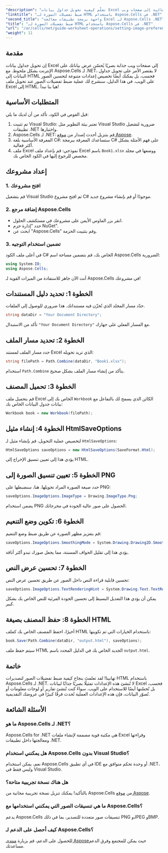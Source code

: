 ```yaml
---
"description": "تعلّم كيفية تحويل جداول بيانات Excel بفعالية إلى صفحات ويب HTML جذابة بصريًا باستخدام Aspose.Cells لـ .NET. يغطي هذا الدليل التفصيلي كل شيء، من ضبط تفضيلات الصور إلى تحسين عرض النصوص."
"linktitle": "ضبط تفضيلات الصورة لـ HTML باستخدام Aspose.Cells في .NET"
"second_title": "واجهة برمجة تطبيقات معالجة Excel لـ Aspose.Cells .NET"
"title": "ضبط تفضيلات الصورة لـ HTML باستخدام Aspose.Cells في .NET"
"url": "/ar/cells/net/guide-worksheet-operations/setting-image-preferences/"
"weight": 11
---
```


## مقدمة

إن تحويل جداول بيانات Excel إلى صفحات ويب جذابة بصريًا يُحسّن عرض بياناتك على الإنترنت بشكل ملحوظ. مع Aspose.Cells لـ .NET، لا يقتصر الأمر على تحويل جداول البيانات إلى HTML فحسب، بل يمكنك أيضًا تخصيص إعدادات متنوعة لتحسين الصور على الويب. في هذا الدليل، سنشرح لك عملية ضبط تفضيلات الصور عند تحويل ملف Excel إلى HTML. هيا بنا نبدأ!

## المتطلبات الأساسية

قبل الغوص في الكود، تأكد من أن لديك ما يلي:

1. تم تثبيت Visual Studio: تعتبر بيئة التطوير مثل Visual Studio ضرورية لتشغيل تطبيقات .NET واختبارها.
2. Aspose.Cells لـ .NET: قم بتنزيل أحدث إصدار من [موقع Aspose](https://releases.aspose.com/cells/net/).
3. المعرفة الأساسية بلغة C#: ستساعدك المعرفة ببرمجة C# على فهم الأمثلة بشكل أكثر فعالية.
4. ملف Excel نموذجي: قم بإعداد ملف Excel باسم `Book1.xlsx` ووضعها في مجلد مخصص للرجوع إليها في الكود الخاص بك.

## إعداد مشروعك

### 1. افتح مشروعك

قم بتشغيل Visual Studio ثم افتح مشروع C# موجودًا أو قم بإنشاء مشروع جديد.

### 2. إضافة مرجع Aspose.Cells

- انقر بزر الماوس الأيمن على مشروعك في مستكشف الحلول.
- حدد "إدارة حزم NuGet".
- ابحث عن "Aspose.Cells" وقم بتثبيت الحزمة.

### 3. تضمين استخدام التوجيه

في أعلى ملف الكود C# الخاص بك، قم بتضمين مساحة اسم Aspose.Cells الضرورية:

```csharp
using System.IO;
using Aspose.Cells;
```

أنت الآن جاهز للاستفادة من الميزات القوية لـ Aspose.Cells في مشروعك!

## الخطوة 1: تحديد دليل المستندات

حدّد مسار المجلد الذي تُخزّن فيه مستنداتك. هذا ضروري للوصول إلى الملفات.

```csharp
string dataDir = "Your Document Directory";
```

تأكد من الاستبدال `"Your Document Directory"` مع المسار الفعلي على جهازك.

## الخطوة 2: تحديد مسار الملف

حدد مسار الملف لمستند Excel الذي تريد تحويله:

```csharp
string filePath = Path.Combine(dataDir, "Book1.xlsx");
```

استخدام `Path.Combine` يتأكد من إنشاء مسار الملف بشكل صحيح.

## الخطوة 3: تحميل المصنف

قم بتحميل ملف Excel الخاص بك إلى `Workbook` الكائن الذي يسمح لك بالتفاعل مع بيانات جدول البيانات الخاص بك:

```csharp
Workbook book = new Workbook(filePath);
```

## الخطوة 4: إنشاء مثيل HtmlSaveOptions

لتخصيص عملية التحويل، قم بإنشاء مثيل لـ `HtmlSaveOptions`:

```csharp
HtmlSaveOptions saveOptions = new HtmlSaveOptions(SaveFormat.Html);
```

يؤدي هذا إلى تعيين تنسيق الإخراج إلى HTML.

## الخطوة 5: تعيين تنسيق الصورة إلى PNG

حدد صيغة الصورة المراد تحويلها. هنا، سنضبطها على PNG:

```csharp
saveOptions.ImageOptions.ImageType = Drawing.ImageType.Png;
```

يضمن استخدام PNG الحصول على صور عالية الجودة في مخرجاتك.

## الخطوة 6: تكوين وضع التنعيم

قم بتعزيز مظهر الصورة عن طريق ضبط وضع التنعيم:

```csharp
saveOptions.ImageOptions.SmoothingMode = System.Drawing.Drawing2D.SmoothingMode.AntiAlias;
```

يؤدي هذا إلى تقليل الحواف المسننة، مما يجعل صورك تبدو أكثر أناقة.

## الخطوة 7: تحسين عرض النص

تحسين قابلية قراءة النص داخل الصور عن طريق تحسين عرض النص:

```csharp
saveOptions.ImageOptions.TextRenderingHint = System.Drawing.Text.TextRenderingHint.AntiAlias;
```

يمكن أن يؤدي هذا التعديل البسيط إلى تحسين الجودة المرئية للنص الخاص بك بشكل كبير.

## الخطوة 8: حفظ المصنف بصيغة HTML

أخيرًا، احفظ المصنف الخاص بك كملف HTML باستخدام الخيارات التي تم تكوينها:

```csharp
book.Save(Path.Combine(dataDir, "output.html"), saveOptions);
```

سيتم حفظ ملف HTML الجديد الخاص بك في الدليل المحدد باسم `output.html`.

## خاتمة

تهانينا! لقد تعلمتَ بنجاح كيفية ضبط تفضيلات الصور لتصديرات HTML باستخدام Aspose.Cells لـ .NET. لا تُنشئ هذه الإعدادات تمثيلًا بصريًا جذابًا لبيانات Excel فحسب، بل تُحسّنها أيضًا للاستخدام على الويب. سواءً كنت تُنشئ تقارير أو لوحات معلومات أو تُصوّر البيانات، فإن هذه الإعدادات العملية تُحدث فرقًا كبيرًا في عروضك التقديمية.

## الأسئلة الشائعة

### ما هو Aspose.Cells لـ .NET؟

Aspose.Cells for .NET هي مكتبة قوية مصممة لإنشاء ملفات Excel وقراءتها ومعالجتها داخل تطبيقات .NET.

### هل يمكنني استخدام Aspose.Cells بدون Visual Studio؟

نعم، يمكن استخدام Aspose.Cells في أي تطبيق IDE أو وحدة تحكم متوافق مع .NET، وليس فقط في Visual Studio.

### هل هناك نسخة تجريبية متاحة؟

بالتأكيد! يمكنك تنزيل نسخة تجريبية مجانية من Aspose.Cells من [موقع Aspose](https://releases.aspose.com/).

### ما هي تنسيقات الصور التي يمكنني استخدامها مع Aspose.Cells؟

يدعم Aspose.Cells تنسيقات صور متعددة للتصدير، بما في ذلك PNG وJPEG وBMP.

### كيف أحصل على الدعم لـ Aspose.Cells؟

للحصول على الدعم، قم بزيارة [منتدى Aspose](https://forum.aspose.com/c/cells/9)حيث يمكن للمجتمع وفرق الدعم مساعدتك.